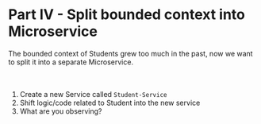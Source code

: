 # Part IV - Split bounded context into Microservice

The bounded context of Students grew too much in the past, now we want to split it into a separate Microservice.\
<br><br>

1. Create a new Service called `Student-Service`
2. Shift logic/code related to Student into the new service
3. What are you observing?

